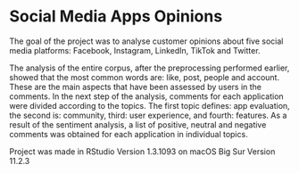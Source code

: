 # Social Media Apps Opinions

The goal of the project was to analyse customer opinions about five social media platforms: Facebook, Instagram, LinkedIn, TikTok and Twitter.

The analysis of the entire corpus, after the preprocessing performed earlier, showed that the most common words are: like, post, people and account. These are the main aspects that have been assessed by users in the comments.
In the next step of the analysis, comments for each application were divided according to the topics. The first topic defines: app evaluation, the second is: community, third: user experience, and fourth: features. 
As a result of the sentiment analysis, a list of positive, neutral and negative comments was obtained for each application in individual topics.


Project was made in RStudio Version 1.3.1093 on macOS Big Sur Version 11.2.3
